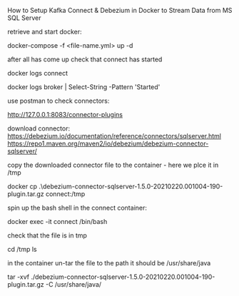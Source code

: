 How to Setup Kafka Connect & Debezium in Docker to Stream Data from MS SQL Server





retrieve and start docker:

docker-compose -f <file-name.yml> up -d

after all has come up check that connect has started

docker logs connect

docker logs broker | Select-String -Pattern 'Started'


use postman to check connectors:

http://127.0.0.1:8083/connector-plugins

download connector:
https://debezium.io/documentation/reference/connectors/sqlserver.html
https://repo1.maven.org/maven2/io/debezium/debezium-connector-sqlserver/

copy the downloaded connector file to the container - here we plce it in /tmp

docker cp .\debezium-connector-sqlserver-1.5.0-20210220.001004-190-plugin.tar.gz connect:/tmp

spin up the bash shell in the connect container:

docker exec -it connect /bin/bash

check that the file is in tmp

cd /tmp
ls

in the container un-tar the file to the path it should be /usr/share/java

tar -xvf ./debezium-connector-sqlserver-1.5.0-20210220.001004-190-plugin.tar.gz -C /usr/share/java/





